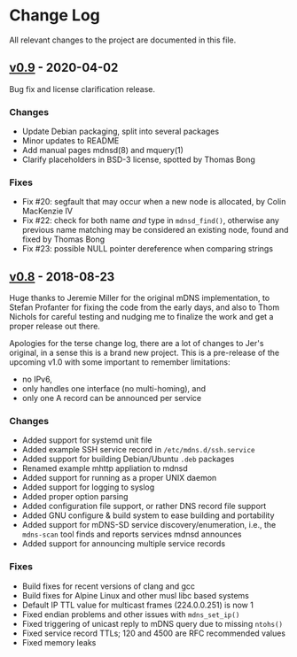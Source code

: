 Change Log
==========

All relevant changes to the project are documented in this file.


[v0.9][] - 2020-04-02
---------------------

Bug fix and license clarification release.

### Changes
- Update Debian packaging, split into several packages
- Minor updates to README
- Add manual pages mdnsd(8) and mquery(1)
- Clarify placeholders in BSD-3 license, spotted by Thomas Bong

### Fixes
- Fix #20: segfault that may occur when a new node is allocated, by
  Colin MacKenzie IV
- Fix #22: check for both name *and* type in `mdnsd_find()`, otherwise
  any previous name matching may be considered an existing node, found
  and fixed by Thomas Bong
- Fix #23: possible NULL pointer dereference when comparing strings


[v0.8][] - 2018-08-23
---------------------

Huge thanks to Jeremie Miller for the original mDNS implementation, to
Stefan Profanter for fixing the code from the early days, and also to
Thom Nichols for careful testing and nudging me to finalize the work and
get a proper release out there.

Apologies for the terse change log, there are a lot of changes to Jer's
original, in a sense this is a brand new project.  This is a pre-release
of the upcoming v1.0 with some important to remember limitations:

- no IPv6,
- only handles one interface (no multi-homing), and
- only one A record can be announced per service

### Changes
- Added support for systemd unit file
- Added example SSH service record in `/etc/mdns.d/ssh.service`
- Added support for building Debian/Ubuntu `.deb` packages
- Renamed example mhttp appliation to mdnsd
- Added support for running as a proper UNIX daemon
- Added support for logging to syslog
- Added proper option parsing
- Added configuration file support, or rather DNS record file support
- Added GNU configure & build system to ease building and portability
- Added support for mDNS-SD service discovery/enumeration, i.e., the
  `mdns-scan` tool finds and reports services mdnsd announces
- Added support for announcing multiple service records

### Fixes
- Build fixes for recent versions of clang and gcc
- Build fixes for Alpine Linux and other musl libc based systems
- Default IP TTL value for multicast frames (224.0.0.251) is now 1
- Fixed endian problems and other issues with `mdns_set_ip()`
- Fixed triggering of unicast reply to mDNS query due to missing `ntohs()`
- Fixed service record TTLs; 120 and 4500 are RFC recommended values
- Fixed memory leaks

[UNRELEASED]: https://github.com/troglobit/mdnsd/compare/v0.9...HEAD
[v0.9]: https://github.com/troglobit/mdnsd/compare/v0.8...v0.9
[v0.8]: https://github.com/troglobit/mdnsd/compare/v0.7G...v0.8
